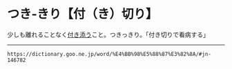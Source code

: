 # つき‐きり【付（き）切り】

少しも離れることなく[付き添う](つきそう（付き添う）)こと。つきっきり。「付き切りで看病する」

---
`https://dictionary.goo.ne.jp/word/%E4%BB%98%E5%88%87%E3%82%8A/#jn-146782`